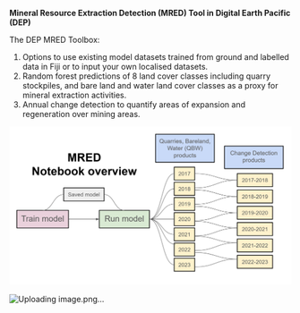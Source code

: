 **Mineral Resource Extraction Detection (MRED) Tool in Digital Earth Pacific (DEP)**

The DEP MRED Toolbox:

1. Options to use existing model datasets trained from ground and labelled data in Fiji or to input your own localised datasets. 
2. Random forest predictions of 8 land cover classes including quarry stockpiles, and bare land and water land cover classes as a proxy for mineral extraction activities.
3. Annual change detection to quantify areas of expansion and regeneration over mining areas.  

![MRED](https://github.com/digitalearthpacific/mineral-resource-detection/blob/main/MRED_overview.PNG?raw=true "Mineral Resource Extraction Detection (MRED) Tool in Digital Earth Pacific")

![Uploading image.png…]()
